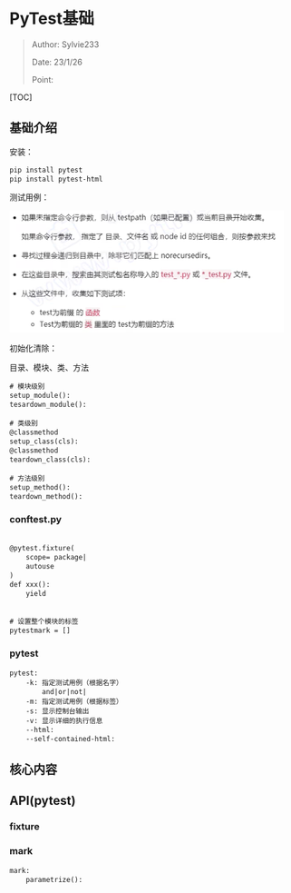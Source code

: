 # PyTest基础

> Author: Sylvie233
>
> Date: 23/1/26
>
> Point: 

[TOC]

## 基础介绍

安装：

```
pip install pytest
pip install pytest-html
```







测试用例：

<img src="pytest.assets/image-20230126164541376.png" alt="image-20230126164541376" style="zoom:67%;" />



初始化清除：

目录、模块、类、方法

```
# 模块级别
setup_module():
tesardown_module():

# 类级别
@classmethod
setup_class(cls):
@classmethod
teardown_class(cls):

# 方法级别
setup_method():
teardown_method():
```



### conftest.py

```

@pytest.fixture(
	scope= package|
	autouse
)
def xxx():
	yield 
	
	
# 设置整个模块的标签
pytestmark = []
```









### pytest

```
pytest:
	-k: 指定测试用例（根据名字）
		and|or|not|
	-m: 指定测试用例（根据标签）
	-s: 显示控制台输出
	-v: 显示详细的执行信息
	--html:
	--self-contained-html:
```









## 核心内容

## API(pytest)

### fixture

### mark

```
mark:
	parametrize():
```

